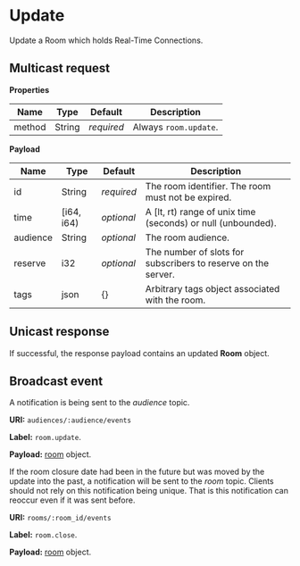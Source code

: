 # Update

Update a Room which holds Real-Time Connections.

## Multicast request

**Properties**

Name             | Type   | Default    | Description
---------------- | ------ | ---------- | ------------------
method           | String | _required_ | Always `room.update`.

**Payload**

Name     | Type       | Default    | Description
-------- | ---------- | ---------- | ------------------
id       | String     | _required_ | The room identifier. The room must not be expired.
time     | [i64, i64) | _optional_ | A [lt, rt) range of unix time (seconds) or null (unbounded).
audience | String     | _optional_ | The room audience.
reserve  | i32        | _optional_ | The number of slots for subscribers to reserve on the server.
tags     | json       | {}         | Arbitrary tags object associated with the room.


## Unicast response

If successful, the response payload contains an updated **Room** object.

## Broadcast event

A notification is being sent to the _audience_ topic.

**URI:** `audiences/:audience/events`

**Label:** `room.update`.

**Payload:** [room](../room.md#properties) object.

If the room closure date had been in the future but was moved by the update into the past, a notification will be sent to the _room_ topic.
Clients should not rely on this notification being unique.
That is this notification can reoccur even if it was sent before.

**URI:** `rooms/:room_id/events`

**Label:** `room.close`.

**Payload:** [room](../room.md#properties) object.
